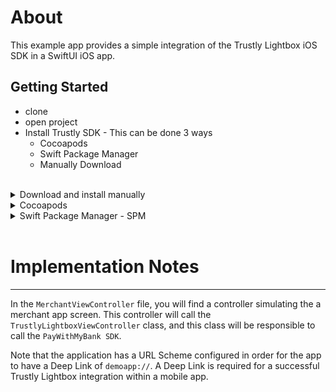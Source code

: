 # About

This example app provides a simple integration of the Trustly Lightbox iOS SDK in a SwiftUI iOS app. 

## Getting Started

- clone
- open project
- Install Trustly SDK - This can be done 3 ways
    - Cocoapods
    - Swift Package Manager
    - Manually Download

<br />

<details>
<summary>Download and install manually</summary>
<br />
Clone the project to your local environment

```sh
git clone git@github.com:TrustlyInc/trustly-ios-example.git
````

- With Xcode running, open the **TrustlySDKDemoIOS.xcodeproj** file inside this repository
- Download the latest version of the [PayWithMyBank iOS SDK](https://repo.paywithmybank.com/Specs/paywithmybank-ios-sdk/)
- Extract the downloaded files in your local environment
- From xCode:
    1. Select the project
    2. Select the target
    3. In the `Framework, Libraries, and Embedded Content` click in `+` button;
    ![xCode](resources/xCode.png "xCode")

    4. In the pop-up window click in `Add Other...` drop down, and click in `Add files...`
    ![frameworks](resources/frameworks.png "frameworks")

    5. Go to the directory where you extracted the SDK from the downloaded file and select `PayWithMyBank.xcframework`
    ![chooseFramework](resources/chooseFramework.png "chooseFramework")

    6. If the framework appears in your project successfully, you are ready to build the app
    ![frameworkImported](resources/frameworkImported.png "frameworkImported")

</details>

<details>
<summary>Cocoapods</summary>
<br />

TrustlySDK is available through [CocoaPods](https://cocoapods.org). To install
it, simply add the following line to your Podfile:

```ruby
pod 'TrustlySDK'
```

In order to develop or test against an unreleased version of this SDK it is possible to install the pod from a branch of this repo:
```ruby
pod 'TrustlySDK', :git => 'https://github.com/TrustlyInc/trustly-ios.git', :branch => '<BRANCH_NAME>'
```
</details>

<details>
<summary>Swift Package Manager - SPM</summary>
<br />

TrustlySDK is available through [Swift Package Manager](https://www.swift.org/package-manager/). To install it from Xcode simply click on File -> Add packages -> Search or Enter Package URL, paste the github url about this package `https://github.com/TrustlyInc/trustly-ios.git`:

![Add package url](resources/swift_package_manager.png)

For production choose the `main` branch, but in order to develop or test against an unreleased version of this SDK choose the branch listed in the [release version table](#versions).
</details>
<br />


# Implementation Notes

*****

In the `MerchantViewController` file, you will find a controller simulating the a merchant app screen. This controller will call the `TrustlyLightboxViewController` class, and this class will be responsible to call the `PayWithMyBank SDK`.

Note that the application has a URL Scheme configured in order for the app to have a Deep Link of `demoapp://`. A Deep Link is required for a successful Trustly Lightbox integration within a mobile app.


